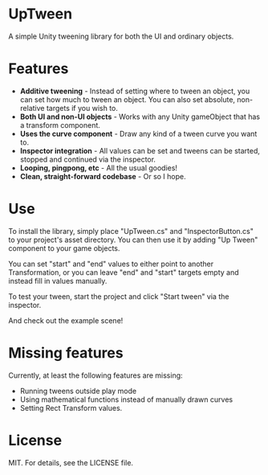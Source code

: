 # UpTween
A simple Unity tweening library for both the UI and ordinary objects.

# Features

* **Additive tweening** - Instead of setting where to tween an object, you can set how much to tween an object. You can also set absolute, non-relative targets if you wish to.
* **Both UI and non-UI objects** - Works with any Unity gameObject that has a transform component.
* **Uses the curve component** - Draw any kind of a tween curve you want to.
* **Inspector integration** - All values can be set and tweens can be started, stopped and continued via the inspector.
* **Looping, pingpong, etc** - All the usual goodies!
* **Clean, straight-forward codebase** - Or so I hope.

# Use

To install the library, simply place "UpTween.cs" and "InspectorButton.cs" to your project's asset directory. You can then use it by  adding "Up Tween" component to your game objects.

You can set "start" and "end" values to either point to another Transformation, or you can leave "end" and "start" targets empty and instead fill in values manually.

To test your tween, start the project and click "Start tween" via the inspector.

And check out the example scene!

# Missing features

Currently, at least the following features are missing:

* Running tweens outside play mode
* Using mathematical functions instead of manually drawn curves
* Setting Rect Transform values.

# License

MIT. For details, see the LICENSE file.

